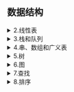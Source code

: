 ## 数据结构  
 <details><summary>2.线性表</summary>
  
<a href = "/数据结构/2.线性表/2.1线性表的类型定义.md">2.1线性表的类型定义</a>  
<a href = "/数据结构/2.线性表/2.2线性表的顺序表示和实现.md">2.2线性表的顺序表示和实现</a>  
<a href = "/数据结构/2.线性表/2.3线性表的链式表示和实现.md">2.3线性表的链式表示和实现</a>  
<a href = "/数据结构/2.线性表/2.4循环链表.md">2.4循环链表</a>  
<a href = "/数据结构/2.线性表/2.5双向链表.md">2.5双向链表</a>  
<a href = "/数据结构/2.线性表/2.6各种顺序结构比较.md">2.6各种顺序结构比较</a>  
<a href = "/数据结构/2.线性表/2.7线性表的应用.md">2.7线性表的应用</a>  
<a href = "/数据结构/2.线性表/2.8案例分析与实现.md">2.8案例分析与实现</a>  
 </details>
 <details><summary>3.栈和队列</summary>
  
<a href = "/数据结构/3.栈和队列/3.1栈的定义、特点和抽象数据类型.md">3.1栈的定义、特点和抽象数据类型</a>  
<a href = "/数据结构/3.栈和队列/3.2栈的顺序表示和链式表示.md">3.2栈的顺序表示和链式表示</a>  
<a href = "/数据结构/3.栈和队列/3.3栈的操作.md">3.3栈的操作</a>  
<a href = "/数据结构/3.栈和队列/3.4栈和递归.md">3.4栈和递归</a>  
<a href = "/数据结构/3.栈和队列/3.5队列的定义、特点.md">3.5队列的定义、特点</a>  
<a href = "/数据结构/3.栈和队列/3.6队列的顺序表示和实现.md">3.6队列的顺序表示和实现</a>  
<a href = "/数据结构/3.栈和队列/3.7队列的链式表示和实现.md">3.7队列的链式表示和实现</a>  
 </details>
 <details><summary>4.串、数组和广义表</summary>
  
<a href = "/数据结构/4.串、数组和广义表/4.1串的定义、存储结构.md">4.1串的定义、存储结构</a>  
<a href = "/数据结构/4.串、数组和广义表/4.2串的匹配--BF算法.md">4.2串的匹配--BF算法</a>  
<a href = "/数据结构/4.串、数组和广义表/4.3串的匹配--KMP算法.md">4.3串的匹配--KMP算法</a>  
<a href = "/数据结构/4.串、数组和广义表/4.4数组的定义、特点和抽象类型定义.md">4.4数组的定义、特点和抽象类型定义</a>  
<a href = "/数据结构/4.串、数组和广义表/4.5数组的存储.md">4.5数组的存储</a>  
<a href = "/数据结构/4.串、数组和广义表/4.6广义表.md">4.6广义表</a>  
 </details>
 <details><summary>5.树</summary>
  
<a href = "/数据结构/5.树/5.1树和二叉树定义、特点.md">5.1树和二叉树定义、特点</a>  
<a href = "/数据结构/5.树/5.2二叉树的性质.md">5.2二叉树的性质</a>  
<a href = "/数据结构/5.树/5.3二叉树的存储结构.md">5.3二叉树的存储结构</a>  
<a href = "/数据结构/5.树/5.4二叉树的遍历.md">5.4二叉树的遍历</a>  
<a href = "/数据结构/5.树/5.5二叉树遍历算法的应用.md">5.5二叉树遍历算法的应用</a>  
<a href = "/数据结构/5.树/5.6线索二叉树.md">5.6线索二叉树</a>  
<a href = "/数据结构/5.树/5.7树的存储结构.md">5.7树的存储结构</a>  
<a href = "/数据结构/5.树/5.8树、森林和二叉树的转换及树的遍历.md">5.8树、森林和二叉树的转换及树的遍历</a>  
<a href = "/数据结构/5.树/5.9哈夫曼树.md">5.9哈夫曼树</a>  
 </details>
 <details><summary>6.图</summary>
  
<a href = "/数据结构/6.图/6.1图的定义、一些概念.md">6.1图的定义、一些概念</a>  
<a href = "/数据结构/6.图/6.2图的存储结构--邻接矩阵.md">6.2图的存储结构--邻接矩阵</a>  
<a href = "/数据结构/6.图/6.3图的存储结构--邻接表.md">6.3图的存储结构--邻接表</a>  
<a href = "/数据结构/6.图/6.4图的存储结构--十字链表和邻接多重表.md">6.4图的存储结构--十字链表和邻接多重表</a>  
<a href = "/数据结构/6.图/6.5图的遍历.md">6.5图的遍历</a>  
<a href = "/数据结构/6.图/6.6图的应用--最小生成树.md">6.6图的应用--最小生成树</a>  
<a href = "/数据结构/6.图/6.7图的应用--最短路径.md">6.7图的应用--最短路径</a>  
<a href = "/数据结构/6.图/6.8图的应用--其他.md">6.8图的应用--其他</a>  
 </details>
  <details><summary>7.查找</summary>
  
<a href = "/数据结构/7.查找/7.1线性表的查找.md">7.1线性表的查找</a>  
<a href = "/数据结构/7.查找/7.2树表的查找.md">7.2树表的查找</a>  
<a href = "/数据结构/7.查找/7.3平衡二叉树.md">7.3平衡二叉树</a>  
<a href = "/数据结构/7.查找/7.4散列表的查找.md">7.4散列表的查找</a>   
 </details>
  <details><summary>8.排序</summary>
  
<a href = "/数据结构/8.排序/8.1插入排序.md">8.1插入排序</a>  
<a href = "/数据结构/8.排序/8.2交换排序.md">8.2交换排序</a>  
<a href = "/数据结构/8.排序/8.3选择排序.md">8.3选择排序</a>  
<a href = "/数据结构/8.排序/8.4归并排序.md">8.4归并排序</a>  
<a href = "/数据结构/8.排序/8.5基数排序.md">8.5基数排序</a>  
<a href = "/数据结构/8.排序/8.6各种排序算法比较.md">8.6各种排序算法比较</a>  
 </details>
